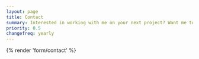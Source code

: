 ```yaml
---
layout: page
title: Contact
summary: Interested in working with me on your next project? Want me to speak at your next event? Maybe you have a question you think I might be able to anwer. Either way, get in touch using the form below.
priority: 0.5
changefreq: yearly
---
```

{% render 'form/contact' %}
